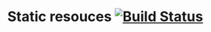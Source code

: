# Static resouces [![Build Status](https://travis-ci.org/t32k/static.svg?branch=master)](https://travis-ci.org/t32k/static)
